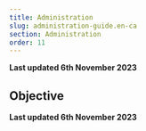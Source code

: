 ```yaml
---
title: Administration
slug: administration-guide.en-ca
section: Administration
order: 11
---
```


**Last updated 6th November 2023**



## Objective  

**Last updated 6th November 2023**

